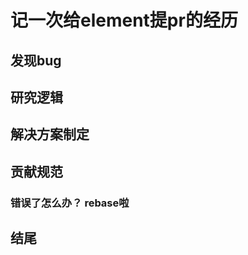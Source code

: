 # 记一次给element提pr的经历



## 发现bug





## 研究逻辑



## 解决方案制定



## 贡献规范

### 错误了怎么办？ rebase啦



## 结尾

